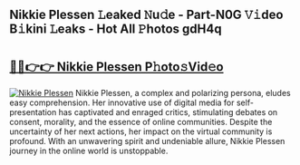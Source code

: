 ## Nikkie Plessen 𝙻eaked 𝙽u𝚍e - Part-N0G 𝚅𝚒deo B𝚒kini 𝙻eaks - Hot All 𝙿hotos gdH4q

# <h2><a href="http://ld0ad7h.urlbe.top/?page=Nikkie+Plessen">🔗🔗👉👉 Nikkie Plessen P𝚑oto𝚜Vid𝚎o</a></h2>

[![Nikkie Plessen](https://i.imgur.com/eBuTRDB.gif)](http://ld0ad7h.urlbe.top/?page=Nikkie+Plessen)
Nikkie Plessen, a complex and polarizing persona, eludes easy comprehension. Her innovative use of digital media for self-presentation has captivated and enraged critics, stimulating debates on consent, morality, and the essence of online communities. Despite the uncertainty of her next actions, her impact on the virtual community is profound. With an unwavering spirit and undeniable allure, Nikkie Plessen journey in the online world is unstoppable.
